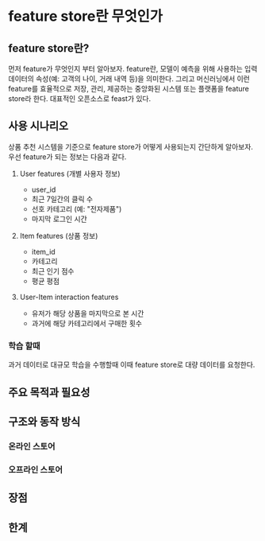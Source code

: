 # feature store란 무엇인가

## feature store란?

먼저 feature가 무엇인지 부터 알아보자. feature란, 모델이 예측을 위해 사용하는 입력 데이터의 속성(예: 고객의 나이, 거래 내역 등)을 의미한다. 그리고 머신러닝에서 이런 feature를 효율적으로 저장, 관리, 제공하는 중앙화된 시스템 또는 플랫폼을 feature store라 한다. 대표적인 오픈소스로 feast가 있다.

## 사용 시나리오

상품 추천 시스템을 기준으로 feature store가 어떻게 사용되는지 간단하게 알아보자. 우선 feature가 되는 정보는 다음과 같다.

1. User features (개별 사용자 정보)

    - user_id
    - 최근 7일간의 클릭 수
    - 선호 카테고리 (예: "전자제품")
    - 마지막 로그인 시간

2. Item features (상품 정보)
    - item_id
    - 카테고리
    - 최근 인기 점수
    - 평균 평점

3. User-Item interaction features

    - 유저가 해당 상품을 마지막으로 본 시간
    - 과거에 해당 카테고리에서 구매한 횟수

### 학습 할때

과거 데이터로 대규모 학습을 수행할때 이때 feature store로 대량 데이터를 요청한다.  

## 주요 목적과 필요성

## 구조와 동작 방식

### 온라인 스토어

### 오프라인 스토어

## 장점

## 한계
